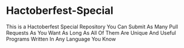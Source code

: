 # Hactoberfest-Special
This is a Hactoberfest Special Repository You Can Submit As Many Pull Requests As You Want As Long As All Of Them Are Unique And Useful Programs Written In Any Language You Know
